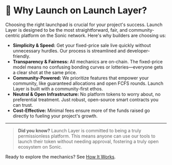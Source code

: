 # 🤔 Why Launch on Launch Layer?

Choosing the right launchpad is crucial for your project's success. Launch Layer is designed to be the most straightforward, fair, and community-centric platform on the Sonic network. Here's why builders are choosing us:

*   **Simplicity & Speed:** Get your fixed-price sale live quickly without unnecessary hurdles. Our process is streamlined and developer-friendly.
*   **Transparency & Fairness:** All mechanics are on-chain. The fixed-price model means no confusing bonding curves or lotteries—everyone gets a clear shot at the same price.
*   **Community-Powered:** We prioritize features that empower your community, like guaranteed allocations and open FCFS rounds. Launch Layer is built with a community-first ethos.
*   **Neutral & Open Infrastructure:** No platform tokens to worry about, no preferential treatment. Just robust, open-source smart contracts you can trust.
*   **Cost-Effective:** Minimal fees ensure more of the funds raised go directly to fueling your project's growth.

---

> **Did you know?**
> Launch Layer is committed to being a truly permissionless platform. This means anyone can use our tools to launch their token without needing approval, fostering a truly open ecosystem on Sonic.

Ready to explore the mechanics? See [How It Works](how-it-works.md). 